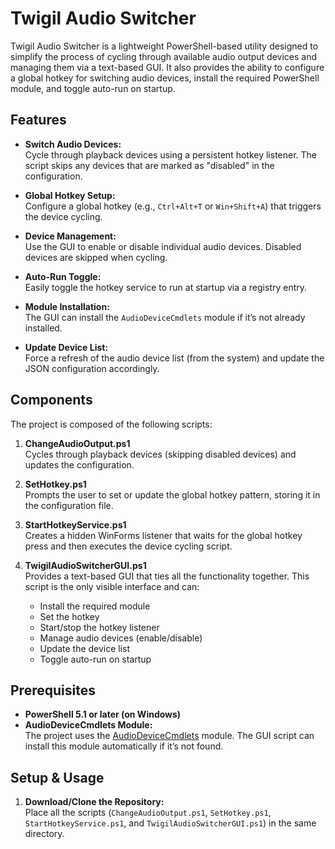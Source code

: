 # Twigil Audio Switcher

Twigil Audio Switcher is a lightweight PowerShell-based utility designed to simplify the process of cycling through available audio output devices and managing them via a text-based GUI. It also provides the ability to configure a global hotkey for switching audio devices, install the required PowerShell module, and toggle auto-run on startup.

## Features

- **Switch Audio Devices:**  
  Cycle through playback devices using a persistent hotkey listener. The script skips any devices that are marked as "disabled" in the configuration.

- **Global Hotkey Setup:**  
  Configure a global hotkey (e.g., `Ctrl+Alt+T` or `Win+Shift+A`) that triggers the device cycling.

- **Device Management:**  
  Use the GUI to enable or disable individual audio devices. Disabled devices are skipped when cycling.

- **Auto-Run Toggle:**  
  Easily toggle the hotkey service to run at startup via a registry entry.

- **Module Installation:**  
  The GUI can install the `AudioDeviceCmdlets` module if it’s not already installed.

- **Update Device List:**  
  Force a refresh of the audio device list (from the system) and update the JSON configuration accordingly.

## Components

The project is composed of the following scripts:

1. **ChangeAudioOutput.ps1**  
   Cycles through playback devices (skipping disabled devices) and updates the configuration.

2. **SetHotkey.ps1**  
   Prompts the user to set or update the global hotkey pattern, storing it in the configuration file.

3. **StartHotkeyService.ps1**  
   Creates a hidden WinForms listener that waits for the global hotkey press and then executes the device cycling script.

4. **TwigilAudioSwitcherGUI.ps1**  
   Provides a text-based GUI that ties all the functionality together. This script is the only visible interface and can:
   - Install the required module
   - Set the hotkey
   - Start/stop the hotkey listener
   - Manage audio devices (enable/disable)
   - Update the device list
   - Toggle auto-run on startup

## Prerequisites

- **PowerShell 5.1 or later (on Windows)**
- **AudioDeviceCmdlets Module:**  
  The project uses the [AudioDeviceCmdlets](https://www.powershellgallery.com/packages/AudioDeviceCmdlets) module. The GUI script can install this module automatically if it’s not found.

## Setup & Usage

1. **Download/Clone the Repository:**  
   Place all the scripts (`ChangeAudioOutput.ps1`, `SetHotkey.ps1`, `StartHotkeyService.ps1`, and `TwigilAudioSwitcherGUI.ps1`) in the same directory.
